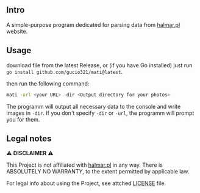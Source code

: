## Intro
A simple-purpose program dedicated for parsing
data from [halmar.pl](https://halmar.pl) website.

## Usage

download file from the latest Release, or (if you have Go installed) just run `go install github.com/gucio321/mati@latest`.

then run the following command:
```sh
mati -url <your URL> -dir <Output directory for your photos>
```

The programm will output all necessary data to the console and write images in `-dir`.
If you don't specify `-dir` or `-url`, the programm will prompt you for them.

## Legal notes

:warning: **DISCLAIMER** :warning:

This Project is not affiliated with [halmar.pl](https://halmar.pl) in any way.
There is ABSOLUTELY NO WARRANTY, to the extent permitted by applicable law.

For legal info about using the Project, see attched [LICENSE](./LICENSE) file.
